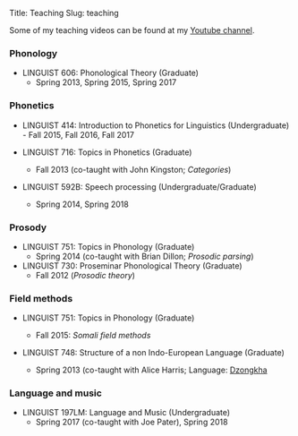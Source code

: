 Title: Teaching
Slug: teaching

<!-- Time-stamp: <2017-06-26 10:20:36 amoebe> -->

Some of my teaching videos can be found at my [Youtube channel](https://www.youtube.com/channel/UC7_Ze3kd12uISyQ9lDMNYUw).

### Phonology

- LINGUIST 606: Phonological Theory (Graduate)
	- Spring 2013, Spring 2015, Spring 2017

### Phonetics

- LINGUIST 414: Introduction to Phonetics for Linguistics
  (Undergraduate)
	  - Fall 2015, Fall 2016, Fall 2017
- LINGUIST 716: Topics in Phonetics (Graduate)
	- Fall 2013 (co-taught with John Kingston; *Categories*)

- LINGUIST 592B: Speech processing (Undergraduate/Graduate)
	- Spring 2014, Spring 2018 

### Prosody

- LINGUIST 751: Topics in Phonology (Graduate)
	- Spring 2014 (co-taught with Brian Dillon; *Prosodic parsing*)
- LINGUIST 730: Proseminar Phonological Theory (Graduate)
	- Fall 2012 (*Prosodic theory*)


### Field methods

- LINGUIST 751: Topics in Phonology (Graduate)
	- Fall 2015: *Somali field methods*

- LINGUIST 748: Structure of a non Indo-European Language (Graduate)
	- Spring 2013 (co-taught with Alice Harris; Language:
    [Dzongkha](http://www.ethnologue.com/language/dzo)
	
### Language and music

- LINGUIST 197LM: Language and Music (Undergraduate)
    - Spring 2017 (co-taught with Joe Pater), Spring 2018







	
